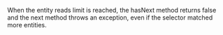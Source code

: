 When the entity reads limit is reached, the hasNext method returns false and the next method throws an exception, even if the selector matched more entities.